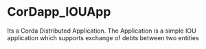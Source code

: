 # CorDapp_IOUApp
Its a Corda Distributed Application. The Application is a simple IOU application which supports exchange of debts between two entities 
